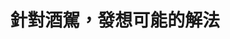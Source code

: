 ---
id: "25"
lang: zh-tw
publish: "FALSE"
description: 「對酒駕累犯、性侵犯及對幼童傷害等增設刑法懲罰方式增加鞭刑制度」連署案
selected: "FALSE"
blog_selected: "FALSE"
title: 針對酒駕，發想可能的解法
introduction:
  content: 本次提案人認為酒駕、性侵、傷害幼兒的行為往往具有隨機性，且會造成受害者永久性的傷害，因此希望政府能納入「鞭刑」作為酒駕、性侵、幼童傷害的解決方案。法務部對此的回應是，雖然刑罰確實有一定的嚇阻效果，但實證研究上來看，犯罪依然無法完全阻絕，而且刑罰會有邊際效應，提高到一定程度之後，嚇阻的效果就會降低。因此，刑度該怎樣比較適合，可能需要更多研究才能判斷。而除了鞭刑外，當天會議大家也一同思考其他可能的解法。對於有些家庭失能導致長期酒癮的患者，或許應該在尚未出現嚴重問題時就有政府介入的機制，而在酒駕後，也可以請法官強制當事人進行酒癮治療，戒除對酒精的濫用，或是強化酒後代駕的服務，讓更多人可以使用這樣的服務。
color: red
join:
  type: 提
  title: 對酒駕累犯、性侵犯及對幼童傷害等增設刑法懲罰方式增加鞭刑制度
  link: https://join.gov.tw/idea/detail/f2c4075f-04e7-4d1d-8712-3cd78aba3df7
  image: https://cm.pdis.nat.gov.tw/images/post/15S0MR5FX-1dYqRxQdUZwUvYNPP_5Ns8L.jpg
layout: post
departments:
  - 法務部
embed:
  mind_map:
    links:
      - https://miro.com/app/live-embed/o9J_k0UTi90=/?moveToViewport=-8164,-3292,12567,7466
  ministry_slide:
    links:
      - https://issuu.com/pdis.tw/docs/20171201_________________b2652574af8f16
  host_slide:
    links:
      - https://issuu.com/pdis.tw/docs/20171201_________________877dad8084c0fb
  live:
    links:
      - https://www.youtube.com/watch?v=5XGZ3Qcg0Vc
  transcript:
    links:
      - https://sayit.pdis.nat.gov.tw/2017-12-01-%E9%96%8B%E6%94%BE%E6%94%BF%E5%BA%9C%E8%81%AF%E7%B5%A1%E4%BA%BA%E7%AC%AC%E4%BA%8C%E5%8D%81%E4%BA%94%E6%AC%A1%E5%8D%94%E4%BD%9C%E6%9C%83%E8%AD%B0
blogs:
  - https://pdis.nat.gov.tw/zh-TW/blog/%E9%9E%AD%E5%88%91%E6%A1%88%E5%8D%94%E4%BD%9C%E6%9C%83%E8%AD%B0%E8%81%9A%E7%84%A6%E5%8F%8D%E9%85%92%E9%A7%95-%E8%88%87%E6%9C%83%E8%80%85%E6%9C%9B%E8%83%BD%E6%9C%89%E5%85%B7%E9%AB%94%E6%88%90%E6%9E%9C/
---